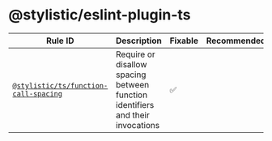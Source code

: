 <!--
/* GENERATED, DO NOT EDIT DIRECTLY */
-->

# @stylistic/eslint-plugin-ts

| Rule ID                                                                | Description                                                                    | Fixable | Recommended |
| ---------------------------------------------------------------------- | ------------------------------------------------------------------------------ | ------- | ----------- |
| [`@stylistic/ts/function-call-spacing`](./rules/function-call-spacing) | Require or disallow spacing between function identifiers and their invocations | ✅      |             |
